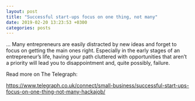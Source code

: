 ```yaml
---
layout: post
title: "Successful start-ups focus on one thing, not many"
date: 2019-02-20 13:23:53 +0300
categories: posts
---
```


... Many entrepreneurs are easily distracted by new ideas and forget to focus on getting the main ones right. Especially in the early stages of an entrepreneur’s life, having your path cluttered with opportunities that aren’t a priority will lead you to disappointment and, quite possibly, failure.

Read more on The Telegraph:

<a href="https://www.telegraph.co.uk/connect/small-business/successful-start-ups-focus-on-one-thing-not-many-hackajob/" target="_blank">https://www.telegraph.co.uk/connect/small-business/successful-start-ups-focus-on-one-thing-not-many-hackajob/</a>
